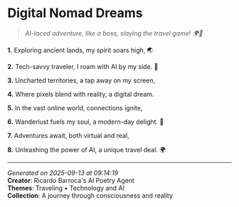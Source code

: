 # Digital Nomad Dreams

> *AI-laced adventure, like a boss, slaying the travel game! 🌍🤖️*

**1.** Exploring ancient lands, my spirit soars high, 🌏


**2.** Tech-savvy traveler, I roam with AI by my side. 🤖


**3.** Uncharted territories, a tap away on my screen,


**4.** Where pixels blend with reality, a digital dream.


**5.** In the vast online world, connections ignite,


**6.** Wanderlust fuels my soul, a modern-day delight. 🌠


**7.** Adventures await, both virtual and real,


**8.** Unleashing the power of AI, a unique travel deal. 🌍



---

*Generated on 2025-09-13 at 09:14:19*  
**Creator**: Ricardo Barroca's AI Poetry Agent  
**Themes**: Traveling • Technology and AI  
**Collection**: A journey through consciousness and reality